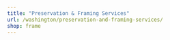 ```yaml
---
title: "Preservation & Framing Services"
url: /washington/preservation-and-framing-services/
shop: frame
---
```

